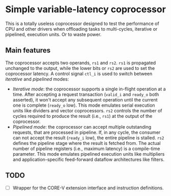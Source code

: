 # Simple variable-latency coprocessor
This is a totally useless coprocessor designed to test the performance of CPU and other drivers when offloading tasks to multi-cycles, iterative or pipelined, execution units. Or to waste power.

## Main features
The coprocessor accepts two operands, `rs1` and `rs2`. `rs1` is propagated unchanged to the output, while the lower bits or `rs2` are used to set the coprocessor latency. A control signal `ctl_i` is used to switch between _iterative_ and _pipelined_ modes:
- _Iterative mode_: the coprocessor supports a single in-flight operation at a time. After accepting a request transaction (`valid_i` and `ready_o` both asserted), it won't accept any subsequent operation until the current one is complete (`ready_o` low). This mode emulates serial execution units like dividers and vector coprocessors. `rs2` controls the number of cycles required to produce the result (i.e., `rs1`) at the output of the coprocessor.
- _Pipelined mode_: the coprocessor can accept multiple outstanding requests, that are processed in pipeline. If, in any cycle, the consumer can not accept the result (`ready_i` low), the entire pipeline is stalled. `rs2` defines the pipeline stage where the result is fetched from. The actual number of pipeline registers (i.e., maximum latency) is a compile-time parameter. This mode emulates pipelined execution units like multipliers and application-specific feed-forward dataflow architectures like filters.

## TODO
- [ ] Wrapper for the CORE-V extension interface and instruction definitions.
